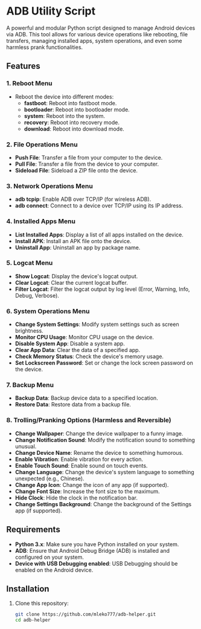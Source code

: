 # ADB Utility Script

A powerful and modular Python script designed to manage Android devices via ADB. This tool allows for various device operations like rebooting, file transfers, managing installed apps, system operations, and even some harmless prank functionalities.

## Features

### 1. **Reboot Menu**
   - Reboot the device into different modes:
     - **fastboot**: Reboot into fastboot mode.
     - **bootloader**: Reboot into bootloader mode.
     - **system**: Reboot into the system.
     - **recovery**: Reboot into recovery mode.
     - **download**: Reboot into download mode.

### 2. **File Operations Menu**
   - **Push File**: Transfer a file from your computer to the device.
   - **Pull File**: Transfer a file from the device to your computer.
   - **Sideload File**: Sideload a ZIP file onto the device.

### 3. **Network Operations Menu**
   - **adb tcpip**: Enable ADB over TCP/IP (for wireless ADB).
   - **adb connect**: Connect to a device over TCP/IP using its IP address.

### 4. **Installed Apps Menu**
   - **List Installed Apps**: Display a list of all apps installed on the device.
   - **Install APK**: Install an APK file onto the device.
   - **Uninstall App**: Uninstall an app by package name.

### 5. **Logcat Menu**
   - **Show Logcat**: Display the device's logcat output.
   - **Clear Logcat**: Clear the current logcat buffer.
   - **Filter Logcat**: Filter the logcat output by log level (Error, Warning, Info, Debug, Verbose).

### 6. **System Operations Menu**
   - **Change System Settings**: Modify system settings such as screen brightness.
   - **Monitor CPU Usage**: Monitor CPU usage on the device.
   - **Disable System App**: Disable a system app.
   - **Clear App Data**: Clear the data of a specified app.
   - **Check Memory Status**: Check the device's memory usage.
   - **Set Lockscreen Password**: Set or change the lock screen password on the device.

### 7. **Backup Menu**
   - **Backup Data**: Backup device data to a specified location.
   - **Restore Data**: Restore data from a backup file.

### 8. **Trolling/Pranking Options (Harmless and Reversible)**
   - **Change Wallpaper**: Change the device wallpaper to a funny image.
   - **Change Notification Sound**: Modify the notification sound to something unusual.
   - **Change Device Name**: Rename the device to something humorous.
   - **Enable Vibration**: Enable vibration for every action.
   - **Enable Touch Sound**: Enable sound on touch events.
   - **Change Language**: Change the device's system language to something unexpected (e.g., Chinese).
   - **Change App Icon**: Change the icon of any app (if supported).
   - **Change Font Size**: Increase the font size to the maximum.
   - **Hide Clock**: Hide the clock in the notification bar.
   - **Change Settings Background**: Change the background of the Settings app (if supported).

## Requirements

- **Python 3.x**: Make sure you have Python installed on your system.
- **ADB**: Ensure that Android Debug Bridge (ADB) is installed and configured on your system.
- **Device with USB Debugging enabled**: USB Debugging should be enabled on the Android device.

## Installation

1. Clone this repository:

   ```bash
   git clone https://github.com/mleko777/adb-helper.git
   cd adb-helper

